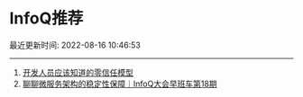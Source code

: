 # InfoQ推荐

最近更新时间: 2022-08-16 10:46:53

--- 
1. [开发人员应该知道的零信任模型](https://www.infoq.cn/article/cyp8cGxllDNxd6Zl3jbr) 
2. [聊聊微服务架构的稳定性保障｜InfoQ大会早班车第18期](https://www.infoq.cn/article/3UaAmw4dFVESmYhOZaZ2) 
